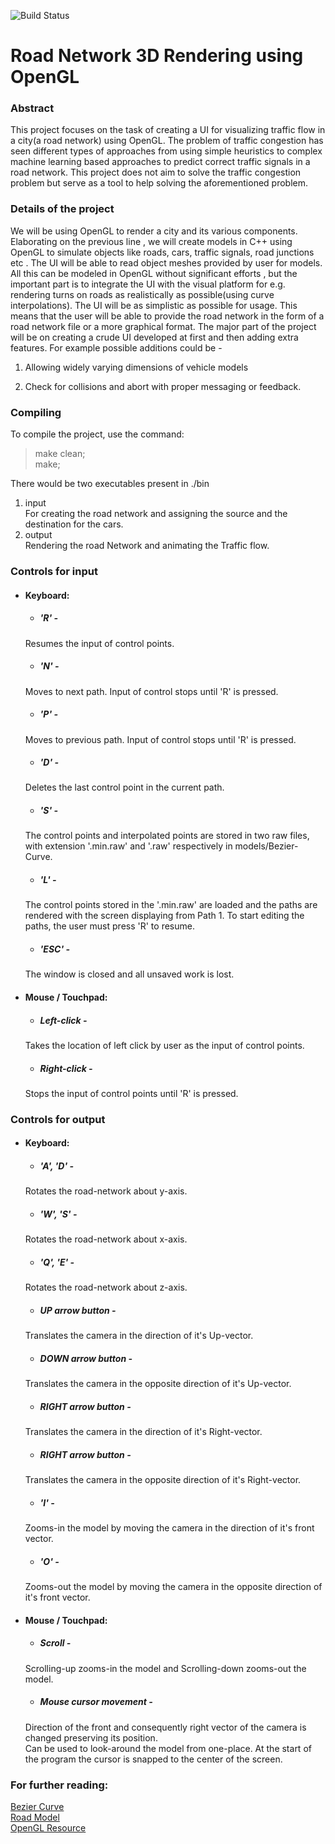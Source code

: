 ![Build Status](https://travis-ci.com/codejaeger/road-network-renderer.svg?branch=master)
# Road Network 3D Rendering using OpenGL

### Abstract

This project focuses on the task of creating a UI for visualizing traffic flow in a city(a road network) using OpenGL. The problem of traffic congestion has seen different types of approaches from using simple heuristics to complex machine learning based approaches to predict correct traffic signals in a road network. This project does not aim to solve the traffic congestion problem but serve as a tool to help solving the aforementioned problem.


### Details of the project

We will be using OpenGL to render a city and its various components. Elaborating on the previous line , we will create models in C++ using OpenGL to simulate objects like roads, cars, traffic signals, road junctions etc . The UI will be able to read object meshes provided by user for models. All this can be modeled in OpenGL without significant efforts , but the important part is to integrate the UI with the visual platform for e.g. rendering turns on roads as realistically as possible(using curve interpolations). The UI will be as simplistic as possible for usage. This means that the user will be able to provide the road network in the form of a road network file or a more graphical format. The major part of the project will be on creating a crude UI developed at first and then adding extra features. For example possible additions could be -

1. Allowing widely varying dimensions of vehicle models

2. Check for collisions and abort with proper messaging or feedback.


### Compiling

To compile the project, use the command:
> make clean;  
> make;

There would be two executables present in ./bin  
1. input  
  For creating the road network and assigning the source and the destination for the cars.
2. output  
  Rendering the road Network and animating the Traffic flow.


### Controls for input
* #### Keyboard:
  * ##### 'R' -
  Resumes the input of control points.
  * ##### 'N' -
  Moves to next path. Input of control stops until 'R' is pressed.
  * ##### 'P' -
  Moves to previous path. Input of control stops until 'R' is pressed.
  * ##### 'D' -
  Deletes the last control point in the current path.
  * ##### 'S' -
  The control points and interpolated points are stored in two raw files, with extension '.min.raw' and '.raw' respectively in models/Bezier-Curve.
  * ##### 'L' -
  The control points stored in the '.min.raw' are loaded and the paths are rendered with the screen displaying from Path 1.
  To start editing the paths, the user must press 'R' to resume.
  * ##### 'ESC' -
  The window is closed and all unsaved work is lost.
* #### Mouse / Touchpad:
  * ##### Left-click -
  Takes the location of left click by user as the input of control points.
  * ##### Right-click -
  Stops the input of control points until 'R' is pressed.

### Controls for output
* #### Keyboard:
  * ##### 'A', 'D' -
  Rotates the road-network about y-axis.
  * ##### 'W', 'S' -
  Rotates the road-network about x-axis.
  * ##### 'Q', 'E' -
  Rotates the road-network about z-axis.
  * ##### UP arrow button -
  Translates the camera in the direction of it's Up-vector.
  * ##### DOWN arrow button -
  Translates the camera in the opposite direction of it's Up-vector.
  * ##### RIGHT arrow button -
  Translates the camera in the direction of it's Right-vector.
  * ##### RIGHT arrow button -
  Translates the camera in the opposite direction of it's Right-vector.
  * ##### 'I' -
  Zooms-in the model by moving the camera in the direction of it's front vector.
  * ##### 'O' -
  Zooms-out the model by moving the camera in the opposite direction of it's front vector.
* #### Mouse / Touchpad:
  * ##### Scroll -
  Scrolling-up zooms-in the model and Scrolling-down zooms-out the model.
  * ##### Mouse cursor movement -
  Direction of the front and consequently right vector of the camera is changed preserving its position.  
  Can be used to look-around the model from one-place. At the start of the program the cursor is snapped to the center of the screen.


### For further reading:
[Bezier Curve](./src/Bezier-Curve)  
[Road Model](./src/Road-Model)  
[OpenGL Resource](./resources/Addison.Wesley.OpenGL.Programming.Guide.8th.Edition.Mar.2013.ISBN.0321773039.pdf)
